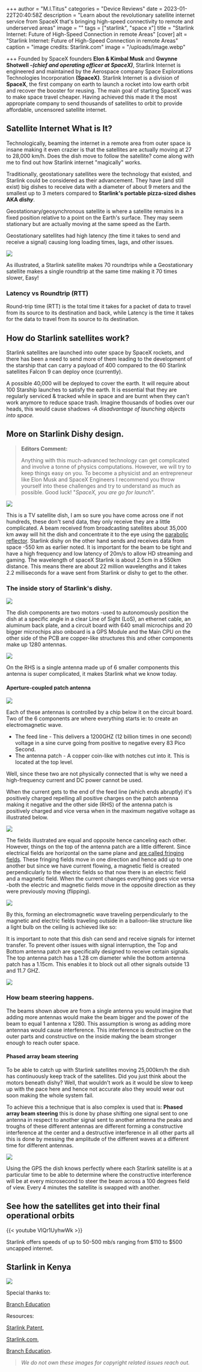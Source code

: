 +++
author = "M.I.Titus"
categories = "Device Reviews"
date = 2023-01-22T20:40:58Z
description = "Learn about the revolutionary satellite internet service from SpaceX that's bringing high-speed connectivity to remote and underserved areas"
image = ""
tags = ["starlink", "space x"]
title = "Starlink Internet: Future of High-Speed Connection in remote Areas"
[cover]
alt = "Starlink Internet: Future of High-Speed Connection in remote Areas"
caption = "image credits: Starlink.com"
image = "/uploads/image.webp"

+++
Founded by SpaceX founders **Elon & Kimbal Musk** and **Gwynne Shotwell _-(chief and operating officer at SpaceX)_**, Starlink Internet is engineered and maintained by the Aerospace company Space Explorations Technologies Incorporation **(SpaceX)**. Starlink Internet is a division of **SpaceX**, the first company on earth to launch a rocket into low earth orbit and recover the booster for reusing. The main goal of starting SpaceX was to make space travel cheaper. Having achieved this made it the most appropriate company to send thousands of satellites to orbit to provide affordable, uncensored satellite internet.

## Satellite Internet What is It?

Technologically, beaming the internet in a remote area from outer space is insane making it even crazier is that the satellites are actually moving at 27 to 28,000 km/h. Does the dish move to follow the satellite? come along with me to find out how Starlink internet "magically" works.

Traditionally, geostationary satellites were the technology that existed, and Starlink could be considered as their advancement. They have (and still exist) big dishes to receive data with a diameter of about 9 meters and the smallest up to 3 meters compared to **Starlink's portable pizza-sized dishes AKA _dishy_**.

Geostationary/geosynchronous satellite is where a satellite remains in a fixed position relative to a point on the Earth's surface. They may seem stationary but are actually moving at the same speed as the Earth.

Geostationary satellites had high latency (the time it takes to send and receive a signal) causing long loading times, lags, and other issues.

![](/uploads/screenshot-from-2023-01-25-09-59-13.png)

As illustrated, a Starlink satellite makes 70 roundtrips while a Geostationary satellite makes a single roundtrip at the same time making it 70 times slower, Easy!

### Latency vs Roundtrip (RTT)

Round-trip time (RTT) is the total time it takes for a packet of data to travel from its source to its destination and back, while Latency is the time it takes for the data to travel from its source to its destination.

## How do Starlink satellites work?

Starlink satellites are launched into outer space by SpaceX rockets, and there has been a need to send more of them leading to the development of the starship that can carry a payload of 400 compared to the 60 Starlink satellites Falcon 9 can deploy once (currently).

A possible 40,000 will be deployed to cover the earth. It will require about 100 Starship launches to satisfy the earth. It is essential that they are regularly serviced & tracked while in space and are burnt when they can't work anymore to reduce space trash. Imagine thousands of bodies over our heads, this would cause shadows -_A disadvantage of launching objects into space._

## More on Starlink Dishy design.

> **Editors Comment:**
>
> Anything with this much-advanced technology can get complicated and involve a tonne of physics computations. However, we will try to keep things easy on you. To become a physicist and an entrepreneur like Elon Musk and SpaceX Engineers I recommend you throw yourself into these challenges and try to understand as much as possible. Good luck!  "_SpaceX, you are go for launch_".

![](/uploads/tv-sat.jpeg)

This is a TV satellite dish, I am so sure you have come across one if not hundreds, these don't send data, they only receive they are a little complicated. A beam received from broadcasting satellites about 35,000 km away will hit the dish and concentrate it to the eye using the [parabolic reflector](https://en.wikipedia.org/wiki/Parabolic_reflector#:\~:text=Parabolic%20reflectors%20are%20used%20to,source%20into%20a%20parallel%20beam.). Starlink dishy on the other hand sends and receives data from space -550 km as earlier noted. It is important for the beam to be tight and have a high frequency and low latency of 20m/s to allow HD streaming and gaming. The wavelength of spaceX Starlink is about 2.5cm in a 550km distance. This means there are about  22 million wavelengths and it takes 2.2 milliseconds for a wave sent from Starlink or dishy to get to the other.

### The inside story of Starlink's dishy.

![](/uploads/screenshot-from-2023-03-02-09-45-23.png)

The dish components are two motors -used to autonomously position the dish at a specific angle in a clear Line of Sight (LoS), an ethernet cable, an aluminum back plate, and a circuit board with 640 small microchips and 20 bigger microchips also onboard is a GPS Module and the Main CPU on the other side of the PCB are copper-like structures this and other components make up 1280 antennas.

![](/uploads/screenshot-from-2023-03-02-10-29-12.png)

On the RHS is a single antenna made up of 6  smaller components this antenna is super complicated, it makes Starlink what we know today. 

#### Aperture-coupled patch antenna

![](/uploads/image-removebg-preview-3.png)

Each of these antennas is controlled by a chip below it on the circuit board. Two of the 6 components are where everything starts ie: to create an electromagnetic wave. 

* The feed line - This delivers a 1200GHZ (12 billion times in one second) voltage in a sine curve going from positive to negative every 83 Pico Second.
* The antenna patch - A copper coin-like with notches cut into it. This is located at the top level.

Well, since these two are not physically connected that is why we need a high-frequency current and DC power cannot be used.

 When the current gets to the end of the feed line (which ends abruptly) it's positively charged repelling all positive charges on the patch antenna making it negative and the other side (RHS) of the antenna patch is positively charged and vice versa when in the maximum negative voltage as illustrated below.

![](/uploads/screenshot-from-2023-03-02-20-10-51.png)

The fields illustrated are equal and opposite hence canceling each other. However, things on the top of the antenna patch are a little different. Since electrical fields are horizontal on the same plane and [are called fringing fields](https://eng.libretexts.org/Bookshelves/Electrical_Engineering/Electro-Optics/Book%3A_Electromagnetics_I_(Ellingson)/05%3A_Electrostatics/5.23%3A_The_Thin_Parallel_Plate_Capacitor#:\~:text=%E2%80%9CFringing%20field%E2%80%9D%20is%20simply%20a,significant%20effect%20in%20this%20region.). These fringing fields move in one direction and hence add up to one another but since we have current flowing, a magnetic field is created perpendicularly to the electric fields so that now there is an electric field and a magnetic field. When the current changes everything goes vice versa -both the electric and magnetic fields move in the opposite direction as they were previously moving (flipping). 

![](/uploads/screenshot-from-2023-03-02-20-39-29.png)

By this, forming an electromagnetic wave traveling perpendicularly to the magnetic and electric fields traveling outside in a balloon-like structure like a light bulb on the ceiling is achieved like so:

It is important to note that this dish can send and receive signals for internet transfer. To prevent other issues with signal interruption, the  Top and Bottom antenna patch are specifically designed to receive certain signals. The top antenna patch has a 1.28 cm diameter while the bottom antenna patch has a 1.15cm. This enables it to block out all other signals outside 13 and 11.7 GHZ. 

![](/uploads/screenshot-from-2023-03-02-20-46-13.png)

### How beam steering happens.

The beams shown above are from a single antenna you would imagine that adding more antennas would make the beam bigger and the power of the beam to equal 1 antenna x 1280. This assumption is wrong as adding more antennas would cause interference. This interference is destructive on the outer parts and constructive on the inside making the beam stronger enough to reach outer space.

#### Phased array beam steering

To be able to catch up with Starlink satellites moving 25,000km/h the dish has continuously keep track of the satellites. Did you just think about the motors beneath dishy? Well, that wouldn't work as it would be slow to keep up with the pace here and hence not accurate also they would wear out soon making the whole system fail.

To achieve this a technique that is also complex is used that is: **Phased array beam steering** this is done by phase shifting one signal sent to one antenna in respect to another signal sent to another antenna the peaks and troughs of these different antennas are different forming a constructive interference at the center and a destructive interference in all other parts all this is done by messing the amplitude of the different waves at a different time for different antennas.

![](/uploads/screenshot-from-2023-03-03-00-00-29.png)

Using the GPS the dish knows perfectly where each Starlink satellite is at a particular time to be able to determine where the constructive interference will be at every microsecond to steer the beam across a 100 degrees field of view. Every 4 minutes the satellite is swapped with another.

## See how the satellites get into their final operational orbits

{{< youtube VIQr1UyhwWk >}}

Starlink offers speeds of up to 50-500 mb/s ranging from $110 to $500 uncapped internet.

## Starlink in Kenya

![](/uploads/screenshot-from-2023-01-25-20-39-49.png)

Special thanks to:

[Branch Education](https://www.youtube.com/@BranchEducation)

Resources:

[Starlink Patent](https://patents.google.com/patent/US9647749B2/en),

[Starlink.com](starlink.com),

[Branch Education](https://www.youtube.com/@BranchEducation).

> _We do not own these images for copyright related issues reach out._